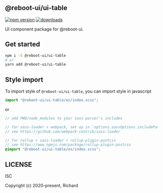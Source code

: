 ## @reboot-ui/ui-table

[![npm version](https://img.shields.io/npm/v/@reboot-ui/ui-table.svg)](https://www.npmjs.org/package/@reboot-ui/ui-table)
[![downloads](https://img.shields.io/npm/dm/@reboot-ui/ui-table.svg)](https://www.npmjs.org/package/@reboot-ui/ui-table)

UI component package for @reboot-ui.

## Get started

```bash
npm i -S @reboot-ui/ui-table
# or
yarn add @reboot-ui/ui-table
```

## Style import

To import style of `@reboot-ui/ui-table`, you can import style in javascript

```js
import "@reboot-ui/ui-table/es/index.scss";
```

or

```scss
// add PWD/node_modules to your sass parser's includes

// for sass-loader + webpack, set up in `options.sassOptions.includePaths`,
// see https://github.com/webpack-contrib/sass-loader

// for rollup + sass-loader + rollup-plugin-postcss
// see https://www.npmjs.com/package/rollup-plugin-postcss
@import "@reboot-ui/ui-table/es/index.scss";
```
## LICENSE

ISC

Copyright (c) 2020-present, Richard

